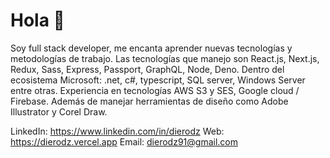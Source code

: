 # Hola 👋

Soy full stack developer, me encanta aprender nuevas tecnologías y metodologías de trabajo.
Las tecnologías que manejo son React.js, Next.js, Redux, Sass, Express, Passport, GraphQL, Node, Deno.
Dentro del ecosistema Microsoft: .net, c#, typescript, SQL server, Windows Server entre otras.
Experiencia en tecnologías AWS S3 y SES, Google cloud / Firebase.
Además de manejar herramientas de diseño como Adobe Illustrator y Corel Draw.

LinkedIn: https://www.linkedin.com/in/dierodz
Web: https://dierodz.vercel.app
Email: dierodz91@gmail.com 
